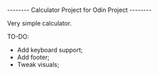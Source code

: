 -------- Calculator Project for Odin Project --------

Very simple calculator.

TO-DO:
- Add keyboard support;
- Add footer;
- Tweak visuals;
